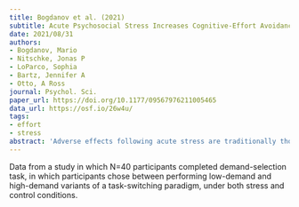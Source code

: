 ```yaml
---
title: Bogdanov et al. (2021)
subtitle: Acute Psychosocial Stress Increases Cognitive-Effort Avoidance
date: 2021/08/31
authors:
- Bogdanov, Mario
- Nitschke, Jonas P
- LoParco, Sophia
- Bartz, Jennifer A
- Otto, A Ross
journal: Psychol. Sci.
paper_url: https://doi.org/10.1177/09567976211005465
data_url: https://osf.io/26w4u/
tags:
- effort
- stress
abstract: 'Adverse effects following acute stress are traditionally thought to reflect functional impairments of central executive-dependent cognitive-control processes. However, recent evidence demonstrates that cognitive-control application is perceived as effortful and aversive, indicating that stress-related decrements in cognitive performance could denote decreased motivation to expend effort instead. To investigate this hypothesis, we tested 40 young, healthy individuals (20 female, 20 male) under both stress and control conditions in a 2-day study that had a within-subjects design. Cognitive-effort avoidance was assessed using the demand-selection task, in which participants chose between performing low-demand and high-demand variants of a task-switching paradigm. We found that acute stress indeed increased participants preference for less demanding behavior, whereas task-switching performance remained intact. Additional Bayesian and multiverse analyses confirmed the robustness of this effect. Our findings provide novel insights into how stressful experiences shape behavior by modulating our motivation to employ cognitive control.'
---
```


Data from a study in which N=40 participants completed demand-selection task, in which participants chose between performing low-demand and high-demand variants of a task-switching paradigm, under both stress and control conditions.
